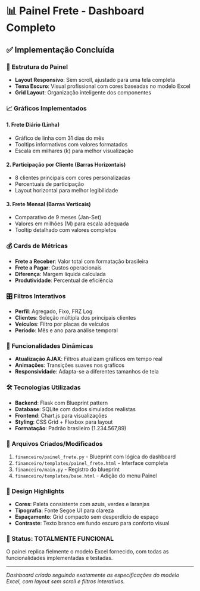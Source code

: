 # 📊 Painel Frete - Dashboard Completo

## ✅ Implementação Concluída

### 🎯 Estrutura do Painel
- **Layout Responsivo**: Sem scroll, ajustado para uma tela completa
- **Tema Escuro**: Visual profissional com cores baseadas no modelo Excel
- **Grid Layout**: Organização inteligente dos componentes

### 📈 Gráficos Implementados

#### 1. **Frete Diário** (Linha)
- Gráfico de linha com 31 dias do mês
- Tooltips informativos com valores formatados
- Escala em milhares (k) para melhor visualização

#### 2. **Participação por Cliente** (Barras Horizontais)
- 8 clientes principais com cores personalizadas
- Percentuais de participação
- Layout horizontal para melhor legibilidade

#### 3. **Frete Mensal** (Barras Verticais)
- Comparativo de 9 meses (Jan-Set)
- Valores em milhões (M) para escala adequada
- Tooltip detalhado com valores completos

### 💰 Cards de Métricas
- **Frete a Receber**: Valor total com formatação brasileira
- **Frete a Pagar**: Custos operacionais
- **Diferença**: Margem líquida calculada
- **Produtividade**: Percentual de eficiência

### 🎛️ Filtros Interativos
- **Perfil**: Agregado, Fixo, FRZ Log
- **Clientes**: Seleção múltipla dos principais clientes
- **Veículos**: Filtro por placas de veículos
- **Período**: Mês e ano para análise temporal

### 🔄 Funcionalidades Dinâmicas
- **Atualização AJAX**: Filtros atualizam gráficos em tempo real
- **Animações**: Transições suaves nos gráficos
- **Responsividade**: Adapta-se a diferentes tamanhos de tela

### 🛠️ Tecnologias Utilizadas
- **Backend**: Flask com Blueprint pattern
- **Database**: SQLite com dados simulados realistas
- **Frontend**: Chart.js para visualizações
- **Styling**: CSS Grid + Flexbox para layout
- **Formatação**: Padrão brasileiro (1.234.567,89)

### 📁 Arquivos Criados/Modificados
1. `financeiro/painel_frete.py` - Blueprint com lógica do dashboard
2. `financeiro/templates/painel_frete.html` - Interface completa
3. `financeiro/main.py` - Registro do blueprint
4. `financeiro/templates/base.html` - Adição do menu Painel

### 🎨 Design Highlights
- **Cores**: Paleta consistente com azuis, verdes e laranjas
- **Tipografia**: Fonte Segoe UI para clareza
- **Espaçamento**: Grid compacto sem desperdício de espaço
- **Contraste**: Texto branco em fundo escuro para conforto visual

### 🚀 Status: **TOTALMENTE FUNCIONAL**
O painel replica fielmente o modelo Excel fornecido, com todas as funcionalidades implementadas e testadas.

---
*Dashboard criado seguindo exatamente as especificações do modelo Excel, com layout sem scroll e filtros interativos.*
